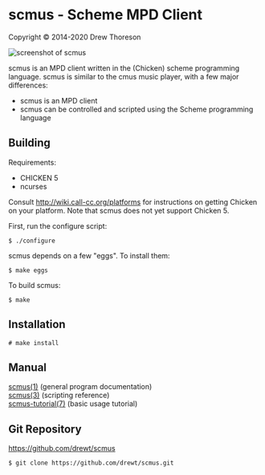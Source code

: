 scmus - Scheme MPD Client
=========================

Copyright © 2014-2020 Drew Thoreson

![screenshot of scmus](https://raw.github.com/drewt/scmus/master/screens/scmus.png "scmus - queue view")

scmus is an MPD client written in the (Chicken) scheme programming language.
scmus is similar to the cmus music player, with a few major differences:

* scmus is an MPD client
* scmus can be controlled and scripted using the Scheme programming language


Building
--------

Requirements:

* CHICKEN 5
* ncurses

Consult http://wiki.call-cc.org/platforms for instructions on getting Chicken
on your platform. Note that scmus does not yet support Chicken 5.

First, run the configure script:

    $ ./configure

scmus depends on a few "eggs".  To install them:

    $ make eggs

To build scmus:

    $ make


Installation
------------

    # make install


Manual
------

[scmus(1)](http://drewt.github.io/scmus/man/scmus.1.html) (general program documentation)  
[scmus(3)](http://drewt.github.io/scmus/man/scmus.3.html) (scripting reference)  
[scmus-tutorial(7)](http://drewt.github.io/scmus/man/scmus-tutorial.7.html) (basic usage tutorial)


Git Repository
--------------

https://github.com/drewt/scmus

    $ git clone https://github.com/drewt/scmus.git
